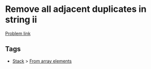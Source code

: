 # Remove all adjacent duplicates in string ii

[Problem link](https://leetcode.com/problems/remove-all-adjacent-duplicates-in-string-ii)

## Tags

* [Stack](/README.md#Stack) > [From array elements](/README.md#Stack-From_array_elements)
